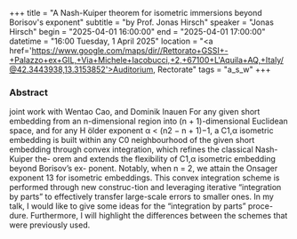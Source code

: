 +++
title = "A Nash-Kuiper theorem for isometric immersions beyond Borisov's exponent"
subtitle = "by Prof. Jonas Hirsch"
speaker = "Jonas Hirsch"
begin = "2025-04-01 16:00:00"
end = "2025-04-01 17:00:00"
datetime = "16:00 Tuesday, 1 April 2025"
location = "<a href='https://www.google.com/maps/dir//Rettorato+GSSI+-+Palazzo+ex+GIL,+Via+Michele+Iacobucci,+2,+67100+L'Aquila+AQ,+Italy/@42.3443938,13.3153852'>Auditorium, Rectorate</a>"
tags = "a_s_w"
+++

### Abstract
joint work with Wentao Cao, and Dominik Inauen
For any given short embedding from an n-dimensional region into (n + 1)-dimensional Euclidean space, and for any H ̈older exponent α < (n2 − n + 1)−1, a C1,α isometric embedding is built within any C0 neighbourhood of the given short embedding through convex integration, which refines the classical Nash-Kuiper the-
orem and extends the flexibility of C1,α isometric embedding beyond Borisov’s ex- ponent. Notably, when n = 2, we attain the Onsager exponent 13 for isometric embeddings. This convex integration scheme is performed through new construc-tion and leveraging iterative “integration by parts” to effectively transfer large-scale errors to smaller ones. In my talk, I would like to give some ideas for the “integration by parts” proce-dure. Furthermore, I will highlight the differences between the schemes that were previously used.
